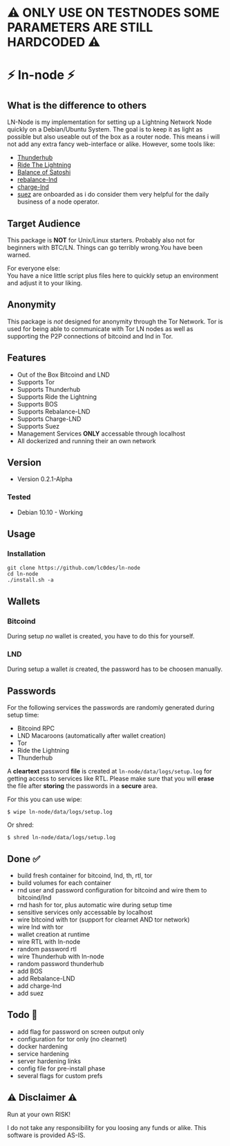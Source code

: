 # ⚠ ONLY USE ON TESTNODES SOME PARAMETERS ARE STILL HARDCODED ⚠

# ⚡ ln-node ⚡

## What is the difference to others
LN-Node is my implementation for setting up a Lightning Network Node quickly on a Debian/Ubuntu System. The goal is to keep it as light as possible but also useable out of the box as a router node.
This means i will not add any extra fancy web-interface or alike. However, some tools like:
* [Thunderhub](https://github.com/apotdevin/thunderhub) 
* [Ride The Lightning](https://github.com/Ride-The-Lightning/RTL)
* [Balance of Satoshi](https://github.com/alexbosworth/balanceofsatoshis)
* [rebalance-lnd](https://github.com/C-Otto/rebalance-lnd)
* [charge-lnd](https://github.com/accumulator/charge-lnd)
* [suez](https://github.com/prusnak/suez)
are onboarded as i do consider them very helpful for the daily business of a node operator.

## Target Audience
This package is **NOT** for Unix/Linux starters. Probably also not for beginners with BTC/LN. Things can go terribly wrong.You have been warned. 

For everyone else:   
You have a nice little script plus files here to quickly setup an environment and adjust it to your liking.

## Anonymity
This package is *not* designed for anonymity through the Tor Network. Tor is used
for being able to communicate with Tor LN nodes as well as supporting the P2P connections of bitcoind and lnd in Tor.

## Features

* Out of the Box Bitcoind and LND
* Supports Tor
* Supports Thunderhub
* Supports Ride the Lightning
* Supports BOS
* Supports Rebalance-LND
* Supports Charge-LND
* Supports Suez
* Management Services **ONLY** accessable through localhost
* All dockerized and running their an own network

## Version
* Version 0.2.1-Alpha

### Tested
* Debian 10.10 - Working


## Usage

### Installation
```
git clone https://github.com/lc0des/ln-node
cd ln-node
./install.sh -a
```

## Wallets

### Bitcoind 

During setup *no* wallet is created, you have to do this for yourself.

### LND

During setup a wallet *is* created, the password has to be choosen manually.

## Passwords

For the following services the passwords are randomly generated during setup time:  
* Bitcoind RPC
* LND Macaroons (automatically after wallet creation)
* Tor
* Ride the Lightning
* Thunderhub

A **cleartext** password **file** is created at `ln-node/data/logs/setup.log` for 
getting access to services like RTL. Please make sure that you will **erase** the 
file after **storing** the passwords in a **secure** area.

For this you can use wipe:
```
$ wipe ln-node/data/logs/setup.log
```

Or shred:
```
$ shred ln-node/data/logs/setup.log
```

## Done ✅ 

* build fresh container for bitcoind, lnd, th, rtl, tor
* build volumes for each container
* rnd user and password configuration for bitcoind and wire them to bitcoind/lnd
* rnd hash for tor, plus automatic wire during setup time
* sensitive services only accessable by localhost
* wire bitcoind with tor (support for clearnet AND tor network)
* wire lnd with tor
* wallet creation at runtime
* wire RTL with ln-node
* random password rtl
* wire Thunderhub with ln-node
* random password thunderhub
* add BOS
* add Rebalance-LND
* add charge-lnd
* add suez

## Todo 🚧

* add flag for password on screen output only 
* configuration for tor only (no clearnet)
* docker hardening
* service hardening
* server hardening links
* config file for pre-install phase
* several flags for custom prefs

## ⚠ Disclaimer ⚠

Run at your own RISK!  

I do not take any responsibility for you loosing any funds or alike. This software is provided AS-IS.
